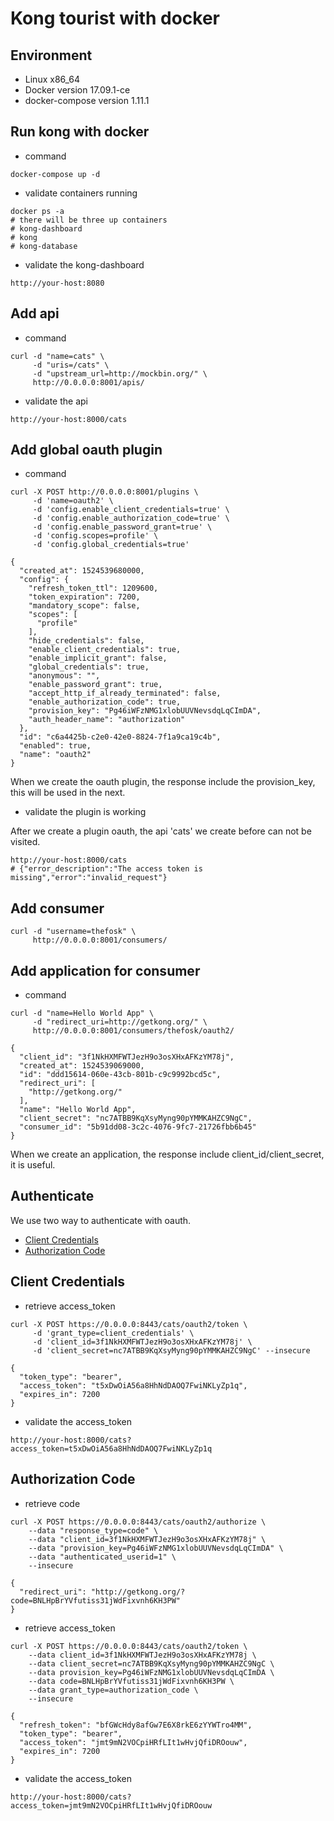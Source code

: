 # Kong tourist with docker

## Environment

- Linux x86_64
- Docker version 17.09.1-ce
- docker-compose version 1.11.1

## Run kong with docker

- command

```
docker-compose up -d
```

- validate containers running

```
docker ps -a
# there will be three up containers
# kong-dashboard
# kong
# kong-database
```

- validate the kong-dashboard

```
http://your-host:8080
```

## Add api

- command

```
curl -d "name=cats" \
     -d "uris=/cats" \
     -d "upstream_url=http://mockbin.org/" \
     http://0.0.0.0:8001/apis/
```

- validate the api

```
http://your-host:8000/cats
```

## Add global oauth plugin

- command

```
curl -X POST http://0.0.0.0:8001/plugins \
     -d 'name=oauth2' \
     -d 'config.enable_client_credentials=true' \
     -d 'config.enable_authorization_code=true' \
     -d 'config.enable_password_grant=true' \
     -d 'config.scopes=profile' \
     -d 'config.global_credentials=true'
```

```
{
  "created_at": 1524539680000,
  "config": {
    "refresh_token_ttl": 1209600,
    "token_expiration": 7200,
    "mandatory_scope": false,
    "scopes": [
      "profile"
    ],
    "hide_credentials": false,
    "enable_client_credentials": true,
    "enable_implicit_grant": false,
    "global_credentials": true,
    "anonymous": "",
    "enable_password_grant": true,
    "accept_http_if_already_terminated": false,
    "enable_authorization_code": true,
    "provision_key": "Pg46iWFzNMG1xlobUUVNevsdqLqCImDA",
    "auth_header_name": "authorization"
  },
  "id": "c6a4425b-c2e0-42e0-8824-7f1a9ca19c4b",
  "enabled": true,
  "name": "oauth2"
}
```

When we create the oauth plugin, the response include the provision_key, this will be used in the next.

- validate the plugin is working

After we create a plugin oauth, the api 'cats' we create before can not be visited.

```
http://your-host:8000/cats
# {"error_description":"The access token is missing","error":"invalid_request"}
```

## Add consumer

```
curl -d "username=thefosk" \
     http://0.0.0.0:8001/consumers/
```

## Add application for consumer

- command

```
curl -d "name=Hello World App" \
     -d "redirect_uri=http://getkong.org/" \
     http://0.0.0.0:8001/consumers/thefosk/oauth2/
```

```
{
  "client_id": "3f1NkHXMFWTJezH9o3osXHxAFKzYM78j",
  "created_at": 1524539069000,
  "id": "ddd15614-060e-43cb-801b-c9c9992bcd5c",
  "redirect_uri": [
    "http://getkong.org/"
  ],
  "name": "Hello World App",
  "client_secret": "nc7ATBB9KqXsyMyng90pYMMKAHZC9NgC",
  "consumer_id": "5b91dd08-3c2c-4076-9fc7-21726fbb6b45"
}
```

When we create an application, the response include client_id/client_secret, it is useful.

## Authenticate

We use two way to authenticate with oauth.

- [Client Credentials](#client-credentials)
- [Authorization Code](#authorization-code)

## Client Credentials

- retrieve access_token

```
curl -X POST https://0.0.0.0:8443/cats/oauth2/token \
     -d 'grant_type=client_credentials' \
     -d 'client_id=3f1NkHXMFWTJezH9o3osXHxAFKzYM78j' \
     -d 'client_secret=nc7ATBB9KqXsyMyng90pYMMKAHZC9NgC' --insecure
```

```
{
  "token_type": "bearer",
  "access_token": "t5xDwOiA56a8HhNdDAOQ7FwiNKLyZp1q",
  "expires_in": 7200
}
```

- validate the access_token

```
http://your-host:8000/cats?access_token=t5xDwOiA56a8HhNdDAOQ7FwiNKLyZp1q
```

## Authorization Code

- retrieve code

```
curl -X POST https://0.0.0.0:8443/cats/oauth2/authorize \
    --data "response_type=code" \
    --data "client_id=3f1NkHXMFWTJezH9o3osXHxAFKzYM78j" \
    --data "provision_key=Pg46iWFzNMG1xlobUUVNevsdqLqCImDA" \
    --data "authenticated_userid=1" \
    --insecure
```

```
{
  "redirect_uri": "http://getkong.org/?code=BNLHpBrYVfutiss31jWdFixvnh6KH3PW"
}
```

- retrieve access_token

```
curl -X POST https://0.0.0.0:8443/cats/oauth2/token \
    --data client_id=3f1NkHXMFWTJezH9o3osXHxAFKzYM78j \
    --data client_secret=nc7ATBB9KqXsyMyng90pYMMKAHZC9NgC \
    --data provision_key=Pg46iWFzNMG1xlobUUVNevsdqLqCImDA \
    --data code=BNLHpBrYVfutiss31jWdFixvnh6KH3PW \
    --data grant_type=authorization_code \
    --insecure
```

```
{
  "refresh_token": "bfGWcHdy8afGw7E6X8rkE6zYYWTro4MM",
  "token_type": "bearer",
  "access_token": "jmt9mN2VOCpiHRfLIt1wHvjQfiDROouw",
  "expires_in": 7200
}
```

- validate the access_token

```
http://your-host:8000/cats?access_token=jmt9mN2VOCpiHRfLIt1wHvjQfiDROouw
```
